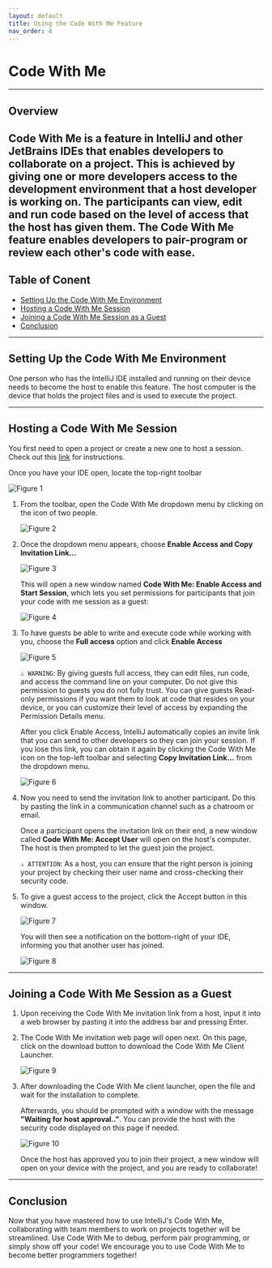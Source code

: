 ```yaml
---
layout: default
title: Using the Code With Me Feature
nav_order: 4
---
```



# Code With Me 

---

## Overview

   Code With Me is a feature in IntelliJ and other JetBrains IDEs that enables developers to collaborate on a project. This is achieved by giving one or more developers access to the development environment that a host developer is working on. The participants can view, edit and run code based on the level of access that the host has given them. The Code With Me feature enables developers to pair-program or review each other's code with ease.
---
## Table of Conent
- [Setting Up the Code With Me Environment](#part1)
- [Hosting a Code With Me Session](#part2)
- [Joining a Code With Me Session as a Guest](#part3)
- [Conclusion](#part4)
---

## Setting Up the Code With Me Environment <a name="part1"></a>
   One person who has the IntelliJ IDE installed and running on their device needs to become the host to enable this feature. The host computer is the device that holds the project files and is used to execute the project.
   
---

## Hosting a Code With Me Session <a name="part2"></a>

   You first need to open a project or create a new one to host a session. Check out this [link](https://daquioag.github.io/team-SAL/docs/configuration/) for instructions.

   Once you have your IDE open, locate the top-right toolbar
   
   ![Figure 1](../assets/images/code_with_me/figure1.png)
   
   
1. From the toolbar, open the Code With Me dropdown menu by clicking on the icon of two people.
   
   ![Figure 2](../assets/images/code_with_me/figure2.png)
   
2. Once the dropdown menu appears, choose **Enable Access and Copy Invitation Link…** 
   
   ![Figure 3](../assets/images/code_with_me/figure3.png)
   
   This will open a new window named **Code With Me: Enable Access and Start Session**, which lets you set permissions for participants that join your code with me session as a guest:
   
   ![Figure 4](../assets/images/code_with_me/figure4.png)
   
3. To have guests be able to write and execute code while working with you, choose the **Full access** option and click **Enable Access**
   
   ![Figure 5](../assets/images/code_with_me/figure5.png)
   
   <code>⚠️ WARNING</code>: By giving guests full access, they can edit files, run code, and access the command line on your computer. Do not give this permission to guests you do not fully trust. You can give guests Read-only permissions if you want them to look at code that resides on your device, or you can customize their level of   access by expanding the Permission Details menu.
   
   After you click Enable Access, IntelliJ automatically copies an invite link that you can send to other developers so they can join your session. If you lose this link, you can obtain it again by clicking the Code With Me icon on the top-left toolbar and selecting **Copy Invitation Link…** from the dropdown menu.
   
   ![Figure 6](../assets/images/code_with_me/figure6.png)
   
4. Now you need to send the invitation link to another participant. Do this by pasting the link in a communication channel such as a chatroom or email.
   
   Once a participant opens the invitation link on their end, a new window called **Code With Me: Accept User** will open on the host's computer. The host is then prompted to let the guest join the project.
   
   <code>⚠️ ATTENTION</code>: As a host, you can ensure that the right person is joining your project by checking their user name and cross-checking their security code.
   
5. To give a guest access to the project, click the Accept button in this window.
   
   ![Figure 7](../assets/images/code_with_me/figure7.png)
   
   You will then see a notification on the bottom-right of your IDE, informing you that another user has joined.
   
   ![Figure 8](../assets/images/code_with_me/figure8.png)
   
---
   
## Joining a Code With Me Session as a Guest <a name="part3"></a>
   
1. Upon receiving the Code With Me invitation link from a host, input it into a web browser by pasting it into the address bar and pressing Enter.
   
2. The Code With Me invitation web page will open next. On this page, click on the download button to download the Code With Me Client Launcher.
   
   ![Figure 9](../assets/images/code_with_me/figure9.png)
   
3. After downloading the Code With Me client launcher, open the file and wait for the installation to complete. 
   
   Afterwards, you should be prompted with a window with the message **"Waiting for host approval.."**. You can provide the host with the security code displayed on this page if needed. 
   
   ![Figure 10](../assets/images/code_with_me/figure10.png)
   
   Once the host has approved you to join their project, a new window will open on your device with the project, and you are ready to collaborate!
   
---
   
## Conclusion <a name="part4"></a>

Now that you have mastered how to use IntelliJ's Code With Me, collaborating with team members to work on projects together will be streamlined. Use Code With Me to debug, perform pair programming, or simply show off your code! We encourage you to use Code With Me to become better programmers together!
